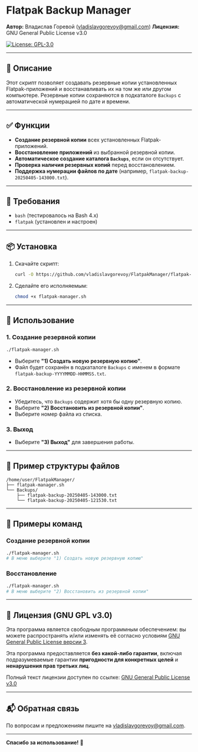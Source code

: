 # Flatpak Backup Manager
**Автор:** Владислав Горевой (vladislavgorevoy@gmail.com)
**Лицензия:** GNU General Public License v3.0

[![License: GPL-3.0](https://img.shields.io/badge/License-GPLv3-blue.svg)](https://www.gnu.org/licenses/gpl-3.0)

---

## 📄 Описание
Этот скрипт позволяет создавать резервные копии установленных Flatpak-приложений и восстанавливать их на том же или другом компьютере. Резервные копии сохраняются в подкаталоге `Backups` с автоматической нумерацией по дате и времени.

---

## ✅ Функции
- **Создание резервной копии** всех установленных Flatpak-приложений.
- **Восстановление приложений** из выбранной резервной копии.
- **Автоматическое создание каталога `Backups`**, если он отсутствует.
- **Проверка наличия резервных копий** перед восстановлением.
- **Поддержка нумерации файлов по дате** (например, `flatpak-backup-20250405-143000.txt`).

---

## 🧰 Требования
- `bash` (тестировалось на Bash 4.x)
- `flatpak` (установлен и настроен)

---

## 📦 Установка
1. Скачайте скрипт:
   ```bash
   curl -O https://github.com/vladislavgorevoy/FlatpakManager/flatpak-manager.sh
   ```
2. Сделайте его исполняемым:
   ```bash
   chmod +x flatpak-manager.sh
   ```

---

## 🧪 Использование
### 1. Создание резервной копии
```bash
./flatpak-manager.sh
```
- Выберите **"1) Создать новую резервную копию"**.
- Файл будет сохранён в подкаталоге `Backups` с именем в формате `flatpak-backup-YYYYMMDD-HHMMSS.txt`.

### 2. Восстановление из резервной копии
- Убедитесь, что `Backups` содержит хотя бы одну резервную копию.
- Выберите **"2) Восстановить из резервной копии"**.
- Выберите номер файла из списка.

### 3. Выход
- Выберите **"3) Выход"** для завершения работы.

---

## 📁 Пример структуры файлов
```
/home/user/FlatpakManager/
├── flatpak-manager.sh
└── Backups/
    ├── flatpak-backup-20250405-143000.txt
    └── flatpak-backup-20250405-121530.txt
```

---

## 🚀 Примеры команд
### Создание резервной копии
```bash
./flatpak-manager.sh
# В меню выберите "1) Создать новую резервную копию"
```

### Восстановление
```bash
./flatpak-manager.sh
# В меню выберите "2) Восстановить из резервной копии"
```

---

## 📜 Лицензия (GNU GPL v3.0)
Эта программа является свободным программным обеспечением: вы можете распространять и/или изменять её согласно условиям [GNU General Public License версии 3](https://www.gnu.org/licenses/gpl-3.0.html).

Эта программа предоставляется **без какой-либо гарантии**, включая подразумеваемые гарантии **пригодности для конкретных целей** и **ненарушения прав третьих лиц**.

Полный текст лицензии доступен по ссылке:
[GNU General Public License v3.0](https://www.gnu.org/licenses/gpl-3.0.html)

---

## 📬 Обратная связь
По вопросам и предложениям пишите на <vladislavgorevoy@gmail.com>.

---

**Спасибо за использование!** 🚀
